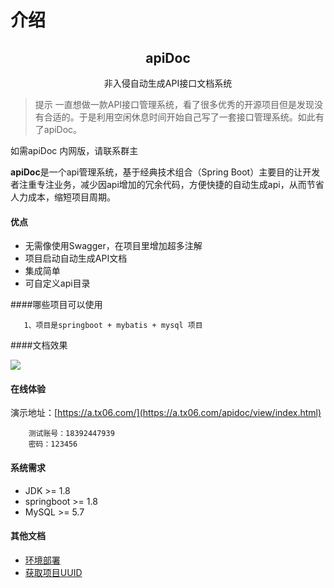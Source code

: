 # 介绍
## <center> apiDoc  
<center>非入侵自动生成API接口文档系统</center>

> 提示 
> 一直想做一款API接口管理系统，看了很多优秀的开源项目但是发现没有合适的。于是利用空闲休息时间开始自己写了一套接口管理系统。如此有了apiDoc。

如需apiDoc 内网版，请联系群主  

**apiDoc**是一个api管理系统，基于经典技术组合（Spring Boot）主要目的让开发者注重专注业务，减少因api增加的冗余代码，方便快捷的自动生成api，从而节省人力成本，缩短项目周期。

#### 优点 
- 无需像使用Swagger，在项目里增加超多注解
- 项目启动自动生成API文档
- 集成简单
- 可自定义api目录

####哪些项目可以使用
  ```solidity
     1、项目是springboot + mybatis + mysql 项目
  ```

####文档效果

![](../../wiki/images/84303f2c.png) 

#### 在线体验

演示地址：[https://a.tx06.com/](https://a.tx06.com/apidoc/view/index.html)  
```solidity
    测试账号：18392447939   
    密码：123456
```

#### 系统需求

- JDK >= 1.8 
- springboot >= 1.8 
- MySQL >= 5.7 
 
#### 其他文档

- [环境部署](../../wiki/环境部署)
- [获取项目UUID](../../wiki/获取项目UUID)

 